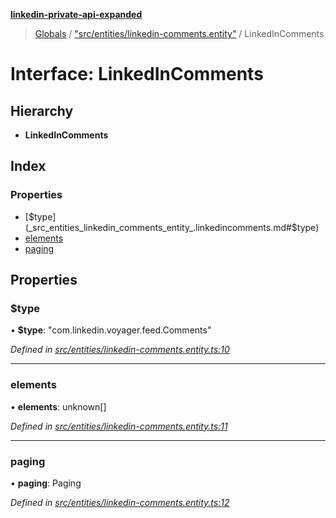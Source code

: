 **[linkedin-private-api-expanded](../README.md)**

> [Globals](../globals.md) / ["src/entities/linkedin-comments.entity"](../modules/_src_entities_linkedin_comments_entity_.md) / LinkedInComments

# Interface: LinkedInComments

## Hierarchy

* **LinkedInComments**

## Index

### Properties

* [$type](_src_entities_linkedin_comments_entity_.linkedincomments.md#$type)
* [elements](_src_entities_linkedin_comments_entity_.linkedincomments.md#elements)
* [paging](_src_entities_linkedin_comments_entity_.linkedincomments.md#paging)

## Properties

### $type

•  **$type**: \"com.linkedin.voyager.feed.Comments\"

*Defined in [src/entities/linkedin-comments.entity.ts:10](https://github.com/khanhtranngoccva/linkedin-private-api/blob/a197b9e/src/entities/linkedin-comments.entity.ts#L10)*

___

### elements

•  **elements**: unknown[]

*Defined in [src/entities/linkedin-comments.entity.ts:11](https://github.com/khanhtranngoccva/linkedin-private-api/blob/a197b9e/src/entities/linkedin-comments.entity.ts#L11)*

___

### paging

•  **paging**: Paging

*Defined in [src/entities/linkedin-comments.entity.ts:12](https://github.com/khanhtranngoccva/linkedin-private-api/blob/a197b9e/src/entities/linkedin-comments.entity.ts#L12)*
